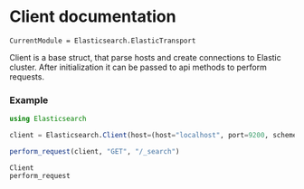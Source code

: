 
# Client documentation

```@meta
CurrentModule = Elasticsearch.ElasticTransport
```

Client is a base struct, that parse hosts and create connections to Elastic cluster.
 After initialization it can be passed to api methods to perform requests.

### Example

```julia
using Elasticsearch

client = Elasticsearch.Client(host=(host="localhost", port=9200, scheme="http"))

perform_request(client, "GET", "/_search")
```

```@docs
Client
perform_request
```